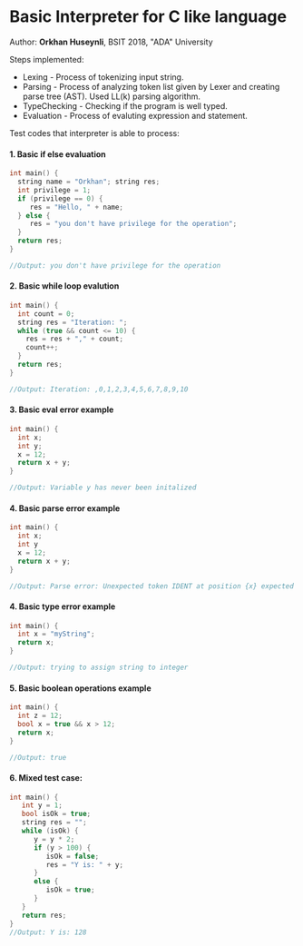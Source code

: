 # Basic Interpreter for C like language

Author: __Orkhan Huseynli__, BSIT 2018, "ADA" University

Steps implemented:

* Lexing  - Process of tokenizing input string.
* Parsing - Process of analyzing token list given by Lexer and creating parse tree (AST). Used LL(k) parsing algorithm.
* TypeChecking - Checking if the program is well typed.
* Evaluation - Process of evaluting expression and statement.           


Test codes that interpreter is able to process:

#### 1. Basic if else evaluation
```c
int main() {
  string name = "Orkhan"; string res;
  int privilege = 1;
  if (privilege == 0) {
     res = "Hello, " + name;
  } else {
     res = "you don't have privilege for the operation";
  }
  return res;
}

//Output: you don't have privilege for the operation

```

#### 2. Basic while loop evalution

```c
int main() {
  int count = 0;
  string res = "Iteration: ";
  while (true && count <= 10) {
    res = res + "," + count;
    count++;
  }
  return res;
}

//Output: Iteration: ,0,1,2,3,4,5,6,7,8,9,10
```

#### 3. Basic eval error example

```c
int main() {
  int x;
  int y;
  x = 12;
  return x + y;  
}

//Output: Variable y has never been initalized
```

#### 4. Basic parse error example

```c
int main() {
  int x;
  int y
  x = 12;
  return x + y;  
}

//Output: Parse error: Unexpected token IDENT at position {x} expected SEMICOLON
```

#### 4. Basic type error example
```c
int main() {
  int x = "myString";
  return x;
}

//Output: trying to assign string to integer
```

#### 5. Basic boolean operations example
```c
int main() {
  int z = 12;
  bool x = true && x > 12;
  return x;
}

//Output: true
```

#### 6. Mixed test case:

```c
int main() {
   int y = 1;
   bool isOk = true;
   string res = "";
   while (isOk) {
      y = y * 2;
      if (y > 100) {
         isOk = false;
         res = "Y is: " + y;
      } 
      else {
         isOk = true;
      }
   }
   return res;
}
//Output: Y is: 128
```